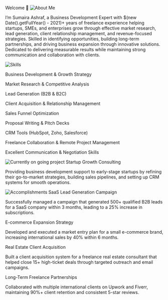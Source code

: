 Welcome 👋
<img src="https://img.shields.io/badge/About Me-black.svg?&style=for-the-badge&logo=Handshake&logoColor=white" alt="About Me" />

I’m Sumaira Ashraf, a Business Development Expert with $(new Date().getFullYear() - 2021)+ years of freelance experience helping startups, SMEs, and enterprises grow through effective market research, lead generation, client relationship management, and revenue-focused strategies. Skilled in identifying opportunities, building long-term partnerships, and driving business expansion through innovative solutions. Dedicated to delivering measurable results while maintaining strong communication and collaboration with clients.

<img src="https://img.shields.io/badge/Skills & Abilities-black.svg?&style=for-the-badge&logo=Skills&logoColor=white" alt="Skills" />

Business Development & Growth Strategy

Market Research & Competitive Analysis

Lead Generation (B2B & B2C)

Client Acquisition & Relationship Management

Sales Funnel Optimization

Proposal Writing & Pitch Decks

CRM Tools (HubSpot, Zoho, Salesforce)

Freelance Collaboration & Remote Project Management

Excellent Communication & Negotiation Skills

<img src="https://img.shields.io/badge/Currently on going project-black.svg?&style=for-the-badge&logo=Target&logoColor=white" alt="Currently on going project" />
Startup Growth Consulting

Providing business development support to early-stage startups by refining their go-to-market strategies, building sales pipelines, and setting up CRM systems for smooth operations.

<img src="https://img.shields.io/badge/Accomplishments-black.svg?&style=for-the-badge&logo=Trophy&logoColor=white" alt="Accomplishments" />
SaaS Lead Generation Campaign

Successfully managed a campaign that generated 500+ qualified B2B leads for a SaaS company within 3 months, leading to a 25% increase in subscriptions.

E-commerce Expansion Strategy

Developed and executed a market entry plan for a small e-commerce brand, increasing international sales by 40% within 6 months.

Real Estate Client Acquisition

Built a client acquisition system for a freelance real estate consultant that helped close 15+ high-ticket deals through targeted outreach and email campaigns.

Long-Term Freelance Partnerships

Collaborated with multiple international clients on Upwork and Fiverr, maintaining 90%+ client retention and consistent 5-star reviews.

